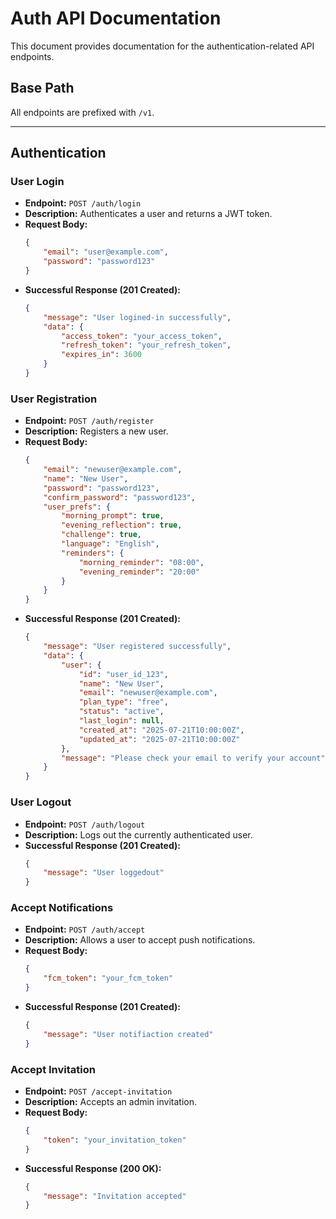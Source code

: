 # Auth API Documentation

This document provides documentation for the authentication-related API endpoints.

## Base Path

All endpoints are prefixed with `/v1`.

---

## Authentication

### User Login

- **Endpoint:** `POST /auth/login`
- **Description:** Authenticates a user and returns a JWT token.
- **Request Body:**
    ```json
    {
        "email": "user@example.com",
        "password": "password123"
    }
    ```
- **Successful Response (201 Created):**
    ```json
    {
        "message": "User logined-in successfully",
        "data": {
            "access_token": "your_access_token",
            "refresh_token": "your_refresh_token",
            "expires_in": 3600
        }
    }
    ```

### User Registration

- **Endpoint:** `POST /auth/register`
- **Description:** Registers a new user.
- **Request Body:**
    ```json
    {
        "email": "newuser@example.com",
        "name": "New User",
        "password": "password123",
        "confirm_password": "password123",
        "user_prefs": {
            "morning_prompt": true,
            "evening_reflection": true,
            "challenge": true,
            "language": "English",
            "reminders": {
                "morning_reminder": "08:00",
                "evening_reminder": "20:00"
            }
        }
    }
    ```
- **Successful Response (201 Created):**
    ```json
    {
        "message": "User registered successfully",
        "data": {
            "user": {
                "id": "user_id_123",
                "name": "New User",
                "email": "newuser@example.com",
                "plan_type": "free",
                "status": "active",
                "last_login": null,
                "created_at": "2025-07-21T10:00:00Z",
                "updated_at": "2025-07-21T10:00:00Z"
            },
            "message": "Please check your email to verify your account"
        }
    }
    ```

### User Logout

- **Endpoint:** `POST /auth/logout`
- **Description:** Logs out the currently authenticated user.
- **Successful Response (201 Created):**
    ```json
    {
        "message": "User loggedout"
    }
    ```

### Accept Notifications

- **Endpoint:** `POST /auth/accept`
- **Description:** Allows a user to accept push notifications.
- **Request Body:**
    ```json
    {
        "fcm_token": "your_fcm_token"
    }
    ```
- **Successful Response (201 Created):**
    ```json
    {
        "message": "User notifiaction created"
    }
    ```

### Accept Invitation

- **Endpoint:** `POST /accept-invitation`
- **Description:** Accepts an admin invitation.
- **Request Body:**
    ```json
    {
        "token": "your_invitation_token"
    }
    ```
- **Successful Response (200 OK):**
    ```json
    {
        "message": "Invitation accepted"
    }
    ```